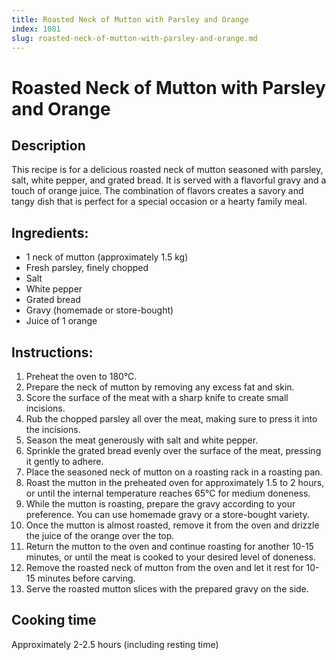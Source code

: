 ```yaml
---
title: Roasted Neck of Mutton with Parsley and Orange
index: 1081
slug: roasted-neck-of-mutton-with-parsley-and-orange.md
---
```


# Roasted Neck of Mutton with Parsley and Orange

## Description
This recipe is for a delicious roasted neck of mutton seasoned with parsley, salt, white pepper, and grated bread. It is served with a flavorful gravy and a touch of orange juice. The combination of flavors creates a savory and tangy dish that is perfect for a special occasion or a hearty family meal.

## Ingredients:
- 1 neck of mutton (approximately 1.5 kg)
- Fresh parsley, finely chopped
- Salt
- White pepper
- Grated bread
- Gravy (homemade or store-bought)
- Juice of 1 orange

## Instructions:
1. Preheat the oven to 180°C.
2. Prepare the neck of mutton by removing any excess fat and skin.
3. Score the surface of the meat with a sharp knife to create small incisions.
4. Rub the chopped parsley all over the meat, making sure to press it into the incisions.
5. Season the meat generously with salt and white pepper.
6. Sprinkle the grated bread evenly over the surface of the meat, pressing it gently to adhere.
7. Place the seasoned neck of mutton on a roasting rack in a roasting pan.
8. Roast the mutton in the preheated oven for approximately 1.5 to 2 hours, or until the internal temperature reaches 65°C for medium doneness.
9. While the mutton is roasting, prepare the gravy according to your preference. You can use homemade gravy or a store-bought variety.
10. Once the mutton is almost roasted, remove it from the oven and drizzle the juice of the orange over the top.
11. Return the mutton to the oven and continue roasting for another 10-15 minutes, or until the meat is cooked to your desired level of doneness.
12. Remove the roasted neck of mutton from the oven and let it rest for 10-15 minutes before carving.
13. Serve the roasted mutton slices with the prepared gravy on the side.

## Cooking time
Approximately 2-2.5 hours (including resting time)
